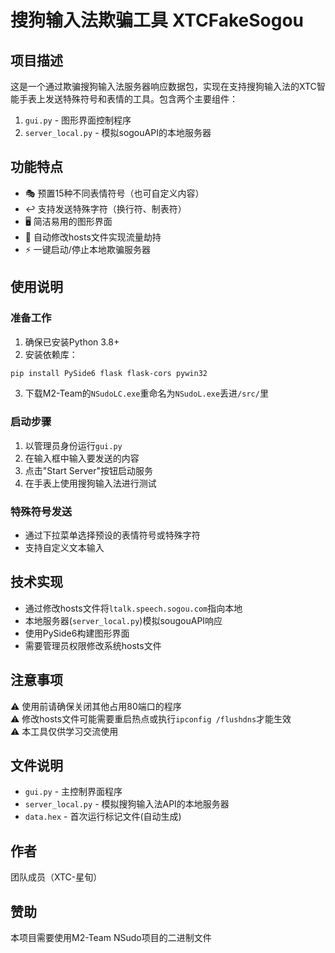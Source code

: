 # 搜狗输入法欺骗工具 XTCFakeSogou

## 项目描述
这是一个通过欺骗搜狗输入法服务器响应数据包，实现在支持搜狗输入法的XTC智能手表上发送特殊符号和表情的工具。包含两个主要组件：

1. `gui.py` - 图形界面控制程序
2. `server_local.py` - 模拟sogouAPI的本地服务器

## 功能特点

- 🎭 预置15种不同表情符号（也可自定义内容）
- ↩️ 支持发送特殊字符（换行符、制表符）
- 🖥️ 简洁易用的图形界面
- 🔄 自动修改hosts文件实现流量劫持
- ⚡ 一键启动/停止本地欺骗服务器

## 使用说明

### 准备工作
1. 确保已安装Python 3.8+
2. 安装依赖库：
```bash
pip install PySide6 flask flask-cors pywin32
```
3. 下载M2-Team的`NSudoLC.exe`重命名为`NSudoL.exe`丢进`/src/`里

### 启动步骤
1. 以管理员身份运行`gui.py`
2. 在输入框中输入要发送的内容
3. 点击"Start Server"按钮启动服务
4. 在手表上使用搜狗输入法进行测试

### 特殊符号发送
- 通过下拉菜单选择预设的表情符号或特殊字符
- 支持自定义文本输入

## 技术实现

- 通过修改hosts文件将`ltalk.speech.sogou.com`指向本地
- 本地服务器(`server_local.py`)模拟sougouAPI响应
- 使用PySide6构建图形界面
- 需要管理员权限修改系统hosts文件

## 注意事项

⚠️ 使用前请确保关闭其他占用80端口的程序  
⚠️ 修改hosts文件可能需要重启热点或执行`ipconfig /flushdns`才能生效  
⚠️ 本工具仅供学习交流使用

## 文件说明

- `gui.py` - 主控制界面程序
- `server_local.py` - 模拟搜狗输入法API的本地服务器
- `data.hex` - 首次运行标记文件(自动生成)

## 作者
团队成员（XTC-星旬）

## 赞助
本项目需要使用M2-Team NSudo项目的二进制文件

